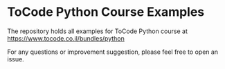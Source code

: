 # ToCode Python Course Examples

The repository holds all examples for ToCode Python course at https://www.tocode.co.il/bundles/python

For any questions or improvement suggestion, please feel free to open an issue.

